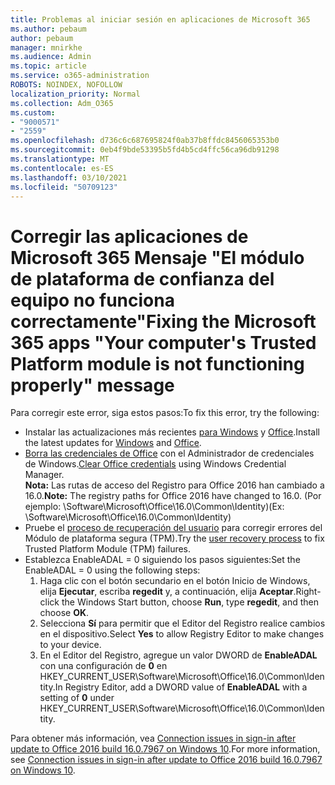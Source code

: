 ```yaml
---
title: Problemas al iniciar sesión en aplicaciones de Microsoft 365
ms.author: pebaum
author: pebaum
manager: mnirkhe
ms.audience: Admin
ms.topic: article
ms.service: o365-administration
ROBOTS: NOINDEX, NOFOLLOW
localization_priority: Normal
ms.collection: Adm_O365
ms.custom:
- "9000571"
- "2559"
ms.openlocfilehash: d736c6c687695824f0ab37b8ffdc8456065353b0
ms.sourcegitcommit: 0eb4f9bde53395b5fd4b5cd4ffc56ca96db91298
ms.translationtype: MT
ms.contentlocale: es-ES
ms.lasthandoff: 03/10/2021
ms.locfileid: "50709123"
---
```

# <a name="fixing-the-microsoft-365-apps-your-computers-trusted-platform-module-is-not-functioning-properly-message"></a><span data-ttu-id="a4d0a-102">Corregir las aplicaciones de Microsoft 365 Mensaje "El módulo de plataforma de confianza del equipo no funciona correctamente"</span><span class="sxs-lookup"><span data-stu-id="a4d0a-102">Fixing the Microsoft 365 apps "Your computer's Trusted Platform module is not functioning properly" message</span></span>

<span data-ttu-id="a4d0a-103">Para corregir este error, siga estos pasos:</span><span class="sxs-lookup"><span data-stu-id="a4d0a-103">To fix this error, try the following:</span></span>

- <span data-ttu-id="a4d0a-104">Instalar las actualizaciones más recientes [para Windows](https://support.microsoft.com/help/4027667/windows-10-update) y [Office](https://support.office.com/article/update-office-and-your-computer-with-microsoft-update-2ab296f3-7f03-43a2-8e50-46de917611c5).</span><span class="sxs-lookup"><span data-stu-id="a4d0a-104">Install the latest updates for [Windows](https://support.microsoft.com/help/4027667/windows-10-update) and [Office](https://support.office.com/article/update-office-and-your-computer-with-microsoft-update-2ab296f3-7f03-43a2-8e50-46de917611c5).</span></span>
- <span data-ttu-id="a4d0a-105">[Borra las credenciales de Office](https://docs.microsoft.com/office/troubleshoot/office-suite-issues/another-account-already-signed-in#step-4-clear-cached-credentials-on-the-computer) con el Administrador de credenciales de Windows.</span><span class="sxs-lookup"><span data-stu-id="a4d0a-105">[Clear Office credentials](https://docs.microsoft.com/office/troubleshoot/office-suite-issues/another-account-already-signed-in#step-4-clear-cached-credentials-on-the-computer) using Windows Credential Manager.</span></span><br/>
    <span data-ttu-id="a4d0a-106">**Nota:** Las rutas de acceso del Registro para Office 2016 han cambiado a 16.0.</span><span class="sxs-lookup"><span data-stu-id="a4d0a-106">**Note:** The registry paths for Office 2016 have changed to 16.0.</span></span> <span data-ttu-id="a4d0a-107">(Por ejemplo: \Software\Microsoft\Office\16.0\Common\Identity\)</span><span class="sxs-lookup"><span data-stu-id="a4d0a-107">(Ex: \Software\Microsoft\Office\16.0\Common\Identity\)</span></span>
- <span data-ttu-id="a4d0a-108">Pruebe el [proceso de recuperación del usuario](https://docs.microsoft.com/office365/troubleshoot/administration/connection-issue-when-sign-in-office-2016#symptom-2) para corregir errores del Módulo de plataforma segura (TPM).</span><span class="sxs-lookup"><span data-stu-id="a4d0a-108">Try the [user recovery process](https://docs.microsoft.com/office365/troubleshoot/administration/connection-issue-when-sign-in-office-2016#symptom-2) to fix Trusted Platform Module (TPM) failures.</span></span>
- <span data-ttu-id="a4d0a-109">Establezca EnableADAL = 0 siguiendo los pasos siguientes:</span><span class="sxs-lookup"><span data-stu-id="a4d0a-109">Set the EnableADAL = 0 using the following steps:</span></span>  
    1. <span data-ttu-id="a4d0a-110">Haga clic con el botón secundario en el botón Inicio de Windows, elija **Ejecutar**, escriba **regedit** y, a continuación, elija **Aceptar**.</span><span class="sxs-lookup"><span data-stu-id="a4d0a-110">Right-click the Windows Start button, choose **Run**, type **regedit**, and then choose **OK**.</span></span>
    2. <span data-ttu-id="a4d0a-111">Selecciona **Sí** para permitir que el Editor del Registro realice cambios en el dispositivo.</span><span class="sxs-lookup"><span data-stu-id="a4d0a-111">Select **Yes** to allow Registry Editor to make changes to your device.</span></span>
    3. <span data-ttu-id="a4d0a-112">En el Editor del Registro, agregue un valor DWORD de **EnableADAL** con una configuración de **0** en HKEY_CURRENT_USER\Software\Microsoft\Office\16.0\Common\Identity.</span><span class="sxs-lookup"><span data-stu-id="a4d0a-112">In Registry Editor, add a DWORD value of **EnableADAL** with a setting of **0** under HKEY_CURRENT_USER\Software\Microsoft\Office\16.0\Common\Identity.</span></span>

<span data-ttu-id="a4d0a-113">Para obtener más información, vea [Connection issues in sign-in after update to Office 2016 build 16.0.7967 on Windows 10](https://docs.microsoft.com/office365/troubleshoot/administration/connection-issue-when-sign-in-office-2016).</span><span class="sxs-lookup"><span data-stu-id="a4d0a-113">For more information, see [Connection issues in sign-in after update to Office 2016 build 16.0.7967 on Windows 10](https://docs.microsoft.com/office365/troubleshoot/administration/connection-issue-when-sign-in-office-2016).</span></span>